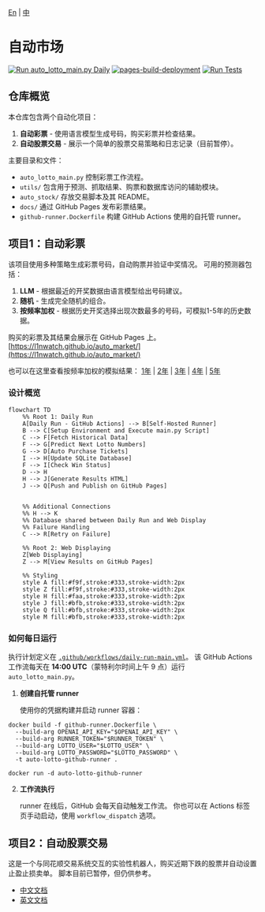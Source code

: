 [En](./readme.md) | [中](./readme_zh.md)

# 自动市场

[![Run auto_lotto_main.py Daily](https://github.com/L1nwatch/auto_market/actions/workflows/daily-run-main.yml/badge.svg)](https://github.com/L1nwatch/auto_market/actions/workflows/daily-run-main.yml)
[![pages-build-deployment](https://github.com/L1nwatch/auto_market/actions/workflows/pages/pages-build-deployment/badge.svg)](https://github.com/L1nwatch/auto_market/actions/workflows/pages/pages-build-deployment)
[![Run Tests](https://github.com/L1nwatch/auto_market/actions/workflows/run-tests.yml/badge.svg)](https://github.com/L1nwatch/auto_market/actions/workflows/run-tests.yml)

## 仓库概览

本仓库包含两个自动化项目：

1. **自动彩票** - 使用语言模型生成号码，购买彩票并检查结果。
2. **自动股票交易** - 展示一个简单的股票交易策略和日志记录（目前暂停）。

主要目录和文件：
- `auto_lotto_main.py` 控制彩票工作流程。
- `utils/` 包含用于预测、抓取结果、购票和数据库访问的辅助模块。
- `auto_stock/` 存放交易脚本及其 README。
- `docs/` 通过 GitHub Pages 发布彩票结果。
- `github-runner.Dockerfile` 构建 GitHub Actions 使用的自托管 runner。

## 项目1：自动彩票

该项目使用多种策略生成彩票号码，自动购票并验证中奖情况。
可用的预测器包括：
1. **LLM** - 根据最近的开奖数据由语言模型给出号码建议。
2. **随机** - 生成完全随机的组合。
3. **按频率加权** - 根据历史开奖选择出现次数最多的号码，可模拟1-5年的历史数据。

购买的彩票及其结果会展示在 GitHub Pages 上。
[https://l1nwatch.github.io/auto_market/](https://l1nwatch.github.io/auto_market/)

也可以在这里查看按频率加权的模拟结果：
[1年](https://l1nwatch.github.io/auto_market/freq_simulation_1_year.html) |
[2年](https://l1nwatch.github.io/auto_market/freq_simulation_2_year.html) |
[3年](https://l1nwatch.github.io/auto_market/freq_simulation_3_year.html) |
[4年](https://l1nwatch.github.io/auto_market/freq_simulation_4_year.html) |
[5年](https://l1nwatch.github.io/auto_market/freq_simulation_5_year.html)


### 设计概览

```mermaid
flowchart TD
    %% Root 1: Daily Run
    A[Daily Run - GitHub Actions] --> B[Self-Hosted Runner]
    B --> C[Setup Environment and Execute main.py Script]
    C --> F[Fetch Historical Data]
    F --> G[Predict Next Lotto Numbers]
    G --> D[Auto Purchase Tickets]
    I --> H[Update SQLite Database]
    F --> I[Check Win Status]
    D --> H
    H --> J[Generate Results HTML]
    J --> Q[Push and Publish on GitHub Pages]


    %% Additional Connections
    %% H --> K
    %% Database shared between Daily Run and Web Display
    %% Failure Handling
    C --> R[Retry on Failure]

    %% Root 2: Web Displaying
    Z[Web Displaying]
    Z --> M[View Results on GitHub Pages]

    %% Styling
    style A fill:#f9f,stroke:#333,stroke-width:2px
    style Z fill:#f9f,stroke:#333,stroke-width:2px
    style H fill:#faa,stroke:#333,stroke-width:2px
    style J fill:#bfb,stroke:#333,stroke-width:2px
    style Q fill:#bfb,stroke:#333,stroke-width:2px
    style M fill:#bfb,stroke:#333,stroke-width:2px
```

### 如何每日运行

执行计划定义在
[`.github/workflows/daily-run-main.yml`](.github/workflows/daily-run-main.yml)。
该 GitHub Actions 工作流每天在 **14:00 UTC**（蒙特利尔时间上午 9 点）运行 `auto_lotto_main.py`。

1. **创建自托管 runner**

   使用你的凭据构建并启动 runner 容器：

```shell
docker build -f github-runner.Dockerfile \
  --build-arg OPENAI_API_KEY="$OPENAI_API_KEY" \
  --build-arg RUNNER_TOKEN="$RUNNER_TOKEN" \
  --build-arg LOTTO_USER="$LOTTO_USER" \
  --build-arg LOTTO_PASSWORD="$LOTTO_PASSWORD" \
  -t auto-lotto-github-runner .

docker run -d auto-lotto-github-runner
```

2. **工作流执行**

   runner 在线后，GitHub 会每天自动触发工作流。
   你也可以在 Actions 标签页手动启动，使用 `workflow_dispatch` 选项。

## 项目2：自动股票交易

这是一个与同花顺交易系统交互的实验性机器人，购买近期下跌的股票并自动设置止盈止损卖单。
脚本目前已暂停，但仍供参考。

- [中文文档](./auto_stock/README.md)
- [英文文档](./auto_stock/README_en.md)
